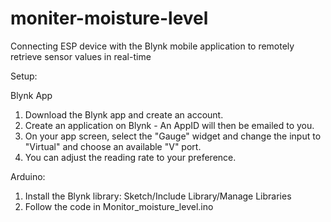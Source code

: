 # moniter-moisture-level
Connecting ESP device with the Blynk mobile application to remotely retrieve sensor values in real-time

Setup:

Blynk App

1) Download the Blynk app and create an account.
2) Create an application on Blynk - An AppID will then be emailed to you.
3) On your app screen, select the "Gauge" widget and change the input to "Virtual" and choose an available "V" port.
4) You can adjust the reading rate to your preference. 

Arduino:

1) Install the Blynk library: Sketch/Include Library/Manage Libraries
2) Follow the code in Monitor_moisture_level.ino 
